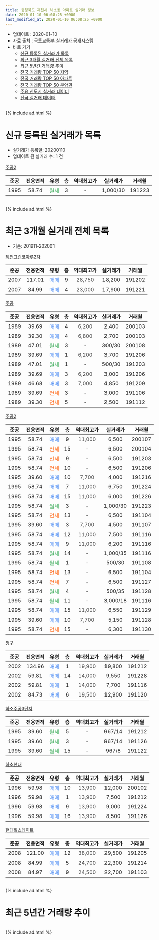 ```yaml
---
title: 충청북도 제천시 하소동 아파트 실거래 정보
date: 2020-01-10 06:08:25 +0900
last_modified_at: 2020-01-10 06:08:25 +0900
---
```


* 업데이트 : 2020-01-10
* 자료 출처 : [국토교통부 실거래가 공개시스템](http://rt.molit.go.kr)
* 바로 가기
    * [신규 등록된 실거래가 목록](#신규-등록된-실거래가-목록)
    * [최근 3개월 실거래 전체 목록](#최근-3개월-실거래-전체-목록)
    * [최근 5년간 거래량 추이](#최근-5년간-거래량-추이)
    * [전국 거래량 TOP 50 지역](https://inasie.github.io/apt-trade-info/최근-3개월-전국에서-가장-거래가-많이-발생한-지역)
    * [전국 거래량 TOP 50 아파트](https://inasie.github.io/apt-trade-info/최근-3개월-전국에서-가장-거래가-많이-발생한-아파트)
    * [전국 거래량 TOP 50 분양권](https://inasie.github.io/apt-trade-info/최근-3개월-전국에서-가장-거래가-많이-발생한-분양권)
    * [주요 신도시 실거래 데이터](https://inasie.github.io/apt-trade-info/주요-신도시)
    * [전국 실거래 데이터](https://inasie.github.io/apt-trade-info/전국)
<br>
{% include ad.html %}
<br>

# 신규 등록된 실거래가 목록
* 실거래가 등록일: 20200110
* 업데이트 된 실거래 수: 1 건


[주공2](https://search.naver.com/search.naver?query=%EC%B6%A9%EC%B2%AD%EB%B6%81%EB%8F%84+%EC%A0%9C%EC%B2%9C%EC%8B%9C+%ED%95%98%EC%86%8C%EB%8F%99+%EC%A3%BC%EA%B3%B52)

|준공|전용면적|유형|층|역대최고가|실거래가|거래월|
|:---:|:---:|:---:|:---:|:---:|:---:|:---:|
|1995|58.74|<span style="color:#34a853">월세</span>|3|<span style="color:#444444">-</span>|1,000/30|191223|


<br>
{% include ad.html %}
<br>

# 최근 3개월 실거래 전체 목록
* 기준: 201911-202001


[제천그린코아루2차](https://search.naver.com/search.naver?query=%EC%B6%A9%EC%B2%AD%EB%B6%81%EB%8F%84+%EC%A0%9C%EC%B2%9C%EC%8B%9C+%ED%95%98%EC%86%8C%EB%8F%99+%EC%A0%9C%EC%B2%9C%EA%B7%B8%EB%A6%B0%EC%BD%94%EC%95%84%EB%A3%A82%EC%B0%A8)

|준공|전용면적|유형|층|역대최고가|실거래가|거래월|
|:---:|:---:|:---:|:---:|:---:|:---:|:---:|
|2007|117.01|<span style="color:#4285f3">매매</span>|9|<span style="color:#444444">28,750</span>|18,200|191202|
|2007|84.99|<span style="color:#4285f3">매매</span>|4|<span style="color:#444444">23,000</span>|17,900|191221|

[주공](https://search.naver.com/search.naver?query=%EC%B6%A9%EC%B2%AD%EB%B6%81%EB%8F%84+%EC%A0%9C%EC%B2%9C%EC%8B%9C+%ED%95%98%EC%86%8C%EB%8F%99+%EC%A3%BC%EA%B3%B5)

|준공|전용면적|유형|층|역대최고가|실거래가|거래월|
|:---:|:---:|:---:|:---:|:---:|:---:|:---:|
|1989|39.69|<span style="color:#4285f3">매매</span>|4|<span style="color:#444444">6,200</span>|2,400|200103|
|1989|39.30|<span style="color:#4285f3">매매</span>|4|<span style="color:#444444">6,800</span>|2,700|200103|
|1989|47.01|<span style="color:#34a853">월세</span>|3|<span style="color:#444444">-</span>|300/30|200108|
|1989|39.69|<span style="color:#4285f3">매매</span>|1|<span style="color:#444444">6,200</span>|3,700|191206|
|1989|47.01|<span style="color:#34a853">월세</span>|1|<span style="color:#444444">-</span>|500/30|191203|
|1989|39.69|<span style="color:#4285f3">매매</span>|3|<span style="color:#444444">6,200</span>|3,000|191206|
|1989|46.68|<span style="color:#4285f3">매매</span>|3|<span style="color:#444444">7,000</span>|4,850|191209|
|1989|39.69|<span style="color:#ff5a00">전세</span>|3|<span style="color:#444444">-</span>|3,000|191106|
|1989|39.30|<span style="color:#ff5a00">전세</span>|5|<span style="color:#444444">-</span>|2,500|191112|

[주공2](https://search.naver.com/search.naver?query=%EC%B6%A9%EC%B2%AD%EB%B6%81%EB%8F%84+%EC%A0%9C%EC%B2%9C%EC%8B%9C+%ED%95%98%EC%86%8C%EB%8F%99+%EC%A3%BC%EA%B3%B52)

|준공|전용면적|유형|층|역대최고가|실거래가|거래월|
|:---:|:---:|:---:|:---:|:---:|:---:|:---:|
|1995|58.74|<span style="color:#4285f3">매매</span>|9|<span style="color:#444444">11,000</span>|6,500|200107|
|1995|58.74|<span style="color:#ff5a00">전세</span>|15|<span style="color:#444444">-</span>|6,500|200104|
|1995|58.74|<span style="color:#ff5a00">전세</span>|9|<span style="color:#444444">-</span>|6,500|191203|
|1995|58.74|<span style="color:#ff5a00">전세</span>|10|<span style="color:#444444">-</span>|6,500|191206|
|1995|39.60|<span style="color:#4285f3">매매</span>|10|<span style="color:#444444">7,700</span>|4,000|191216|
|1995|58.74|<span style="color:#4285f3">매매</span>|7|<span style="color:#444444">11,000</span>|6,750|191224|
|1995|58.74|<span style="color:#4285f3">매매</span>|15|<span style="color:#444444">11,000</span>|6,000|191226|
|1995|58.74|<span style="color:#34a853">월세</span>|3|<span style="color:#444444">-</span>|1,000/30|191223|
|1995|58.74|<span style="color:#ff5a00">전세</span>|13|<span style="color:#444444">-</span>|6,500|191104|
|1995|39.60|<span style="color:#4285f3">매매</span>|3|<span style="color:#444444">7,700</span>|4,500|191107|
|1995|58.74|<span style="color:#4285f3">매매</span>|12|<span style="color:#444444">11,000</span>|7,500|191116|
|1995|58.74|<span style="color:#4285f3">매매</span>|9|<span style="color:#444444">11,000</span>|6,200|191116|
|1995|58.74|<span style="color:#34a853">월세</span>|14|<span style="color:#444444">-</span>|1,000/35|191116|
|1995|58.74|<span style="color:#34a853">월세</span>|1|<span style="color:#444444">-</span>|500/30|191108|
|1995|58.74|<span style="color:#ff5a00">전세</span>|13|<span style="color:#444444">-</span>|6,500|191104|
|1995|58.74|<span style="color:#ff5a00">전세</span>|7|<span style="color:#444444">-</span>|6,500|191127|
|1995|58.74|<span style="color:#34a853">월세</span>|4|<span style="color:#444444">-</span>|500/35|191128|
|1995|58.74|<span style="color:#34a853">월세</span>|11|<span style="color:#444444">-</span>|3,000/18|191116|
|1995|58.74|<span style="color:#4285f3">매매</span>|15|<span style="color:#444444">11,000</span>|6,550|191129|
|1995|39.60|<span style="color:#4285f3">매매</span>|10|<span style="color:#444444">7,700</span>|5,150|191128|
|1995|58.74|<span style="color:#ff5a00">전세</span>|15|<span style="color:#444444">-</span>|6,300|191130|

[청구](https://search.naver.com/search.naver?query=%EC%B6%A9%EC%B2%AD%EB%B6%81%EB%8F%84+%EC%A0%9C%EC%B2%9C%EC%8B%9C+%ED%95%98%EC%86%8C%EB%8F%99+%EC%B2%AD%EA%B5%AC)

|준공|전용면적|유형|층|역대최고가|실거래가|거래월|
|:---:|:---:|:---:|:---:|:---:|:---:|:---:|
|2002|134.96|<span style="color:#4285f3">매매</span>|1|<span style="color:#444444">19,900</span>|19,800|191212|
|2002|59.81|<span style="color:#4285f3">매매</span>|14|<span style="color:#444444">14,000</span>|9,550|191228|
|2002|59.81|<span style="color:#4285f3">매매</span>|1|<span style="color:#444444">14,000</span>|7,700|191116|
|2002|84.73|<span style="color:#4285f3">매매</span>|6|<span style="color:#444444">19,500</span>|12,900|191120|

[하소주공3단지](https://search.naver.com/search.naver?query=%EC%B6%A9%EC%B2%AD%EB%B6%81%EB%8F%84+%EC%A0%9C%EC%B2%9C%EC%8B%9C+%ED%95%98%EC%86%8C%EB%8F%99+%ED%95%98%EC%86%8C%EC%A3%BC%EA%B3%B53%EB%8B%A8%EC%A7%80)

|준공|전용면적|유형|층|역대최고가|실거래가|거래월|
|:---:|:---:|:---:|:---:|:---:|:---:|:---:|
|1995|39.60|<span style="color:#34a853">월세</span>|5|<span style="color:#444444">-</span>|967/14|191212|
|1995|39.60|<span style="color:#34a853">월세</span>|3|<span style="color:#444444">-</span>|967/14|191126|
|1995|39.60|<span style="color:#34a853">월세</span>|15|<span style="color:#444444">-</span>|967/8|191122|

[하소현대](https://search.naver.com/search.naver?query=%EC%B6%A9%EC%B2%AD%EB%B6%81%EB%8F%84+%EC%A0%9C%EC%B2%9C%EC%8B%9C+%ED%95%98%EC%86%8C%EB%8F%99+%ED%95%98%EC%86%8C%ED%98%84%EB%8C%80)

|준공|전용면적|유형|층|역대최고가|실거래가|거래월|
|:---:|:---:|:---:|:---:|:---:|:---:|:---:|
|1996|59.98|<span style="color:#4285f3">매매</span>|10|<span style="color:#444444">13,900</span>|12,000|200102|
|1996|59.98|<span style="color:#4285f3">매매</span>|1|<span style="color:#444444">13,900</span>|7,500|191212|
|1996|59.98|<span style="color:#4285f3">매매</span>|9|<span style="color:#444444">13,900</span>|9,000|191224|
|1996|59.98|<span style="color:#4285f3">매매</span>|16|<span style="color:#444444">13,900</span>|8,500|191126|


<script async src="//pagead2.googlesyndication.com/pagead/js/adsbygoogle.js"></script>
<!-- 기본 -->
<ins class="adsbygoogle"
     style="display:block"
     data-ad-client="ca-pub-2446590836940007"
     data-ad-slot="1659523306"
     data-ad-format="auto"
     data-full-width-responsive="true"></ins>
<script>
(adsbygoogle = window.adsbygoogle || []).push({});
</script>


[현대힐스테이트](https://search.naver.com/search.naver?query=%EC%B6%A9%EC%B2%AD%EB%B6%81%EB%8F%84+%EC%A0%9C%EC%B2%9C%EC%8B%9C+%ED%95%98%EC%86%8C%EB%8F%99+%ED%98%84%EB%8C%80%ED%9E%90%EC%8A%A4%ED%85%8C%EC%9D%B4%ED%8A%B8)

|준공|전용면적|유형|층|역대최고가|실거래가|거래월|
|:---:|:---:|:---:|:---:|:---:|:---:|:---:|
|2008|121.00|<span style="color:#4285f3">매매</span>|12|<span style="color:#444444">38,000</span>|29,500|191205|
|2008|84.99|<span style="color:#4285f3">매매</span>|5|<span style="color:#444444">24,700</span>|22,300|191214|
|2008|84.97|<span style="color:#4285f3">매매</span>|9|<span style="color:#444444">24,500</span>|22,700|191103|


<br>
{% include ad.html %}
<br>

# 최근 5년간 거래량 추이


<div style="width:100%;">
    <canvas id="deal_progress" height="200"></canvas>
</div>

<script>
new Chart(document.getElementById("deal_progress"), {
    type: 'line',
    data: {
        labels: ['201501','201502','201503','201504','201505','201506','201507','201508','201509','201510','201511','201512','201601','201602','201603','201604','201605','201606','201607','201608','201609','201610','201611','201612','201701','201702','201703','201704','201705','201706','201707','201708','201709','201710','201711','201712','201801','201802','201803','201804','201805','201806','201807','201808','201809','201810','201811','201812','201901','201902','201903','201904','201905','201906','201907','201908','201909','201910','201911','201912','202001'],
        datasets: [{
            label: '매매',
            pointRadius: 1,
            data: [17, 18, 22, 28, 26, 17, 18, 16, 13, 10, 18, 12, 26, 30, 22, 22, 16, 21, 12, 21, 9, 14, 11, 10, 8, 24, 21, 15, 19, 25, 21, 19, 15, 11, 15, 10, 14, 9, 16, 19, 8, 14, 11, 12, 13, 16, 14, 9, 9, 12, 17, 9, 17, 19, 17, 21, 19, 22, 9, 14, 4],
            borderColor: "rgba(255, 201, 14, 1)",
            backgroundColor: "rgba(255, 201, 14, 0.5)",
            fill: false,
            lineTension: 0
        },{
            label: '전월세',
            pointRadius: 1,
            data: [9, 12, 8, 7, 9, 5, 5, 9, 5, 4, 3, 6, 11, 15, 7, 5, 7, 9, 2, 15, 4, 11, 10, 5, 9, 5, 16, 9, 10, 6, 12, 7, 10, 5, 7, 8, 13, 16, 12, 9, 7, 9, 10, 7, 8, 9, 6, 10, 4, 10, 11, 12, 5, 11, 7, 8, 7, 13, 12, 5, 2],
            borderColor: "rgba(0, 141, 185, 1)",
            backgroundColor: "rgba(0, 141, 185, 0.5)",
            fill: false,
            lineTension: 0
        }
        ]
    },
    options: {
        responsive: true,
        title: {
            display: false
        },
        tooltips: {
            mode: 'index',
            intersect: false
        },
        hover: {
            mode: 'nearest',
            intersect: true
        },
        scales: {
            xAxes: [{
                display: true,
                scaleLabel: {
                    display: true,
                    labelString: '년/월'
                }
            }],
            yAxes: [{
                display: true,
                ticks: {
                    suggestedMin: 0,
                },
                scaleLabel: {
                    display: true,
                    labelString: '실거래 수'
                }
            }]
        }
    }
});

</script>


<br>
{% include ad.html %}
<br>

